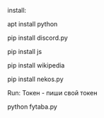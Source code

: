 install:


apt install python


pip install discord.py


pip install js


pip install wikipedia


pip install nekos.py


Run:
Токен - пиши свой токен

python fytaba.py
